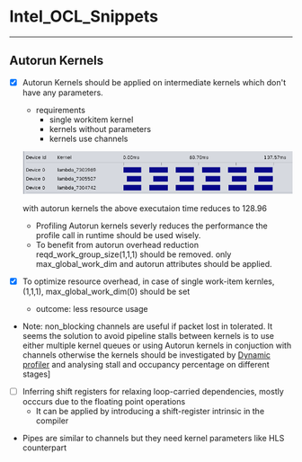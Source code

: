 # Intel_OCL_Snippets
***
## Autorun Kernels
- [x] Autorun Kernels should be applied on intermediate kernels which don't have any parameters.
  - requirements
    - single workitem kernel
    - kernels without parameters
    - kernels use channels
    
  ![With command queue](filter_chain.png "Filter chain")
  
   with autorun kernels the above executaion time reduces to 128.96
  - Profiling Autorun kernels severly reduces the performance the profile call in runtime should be used wisely.
  - To benefit from autorun overhead reduction reqd_work_group_size(1,1,1) should be removed. only max_global_work_dim and autorun attributes should be applied.
 
- [x] To optimize resource overhead, in case of single work-item kernles, (1,1,1), max_global_work_dim(0) should be set
  - outcome: less resource usage
* Note: non_blocking channels are useful if packet lost in tolerated.
It seems the solution to avoid pipeline stalls between kernels is to use either multiple kernel queues or using Autorun kernels in conjuction with channels otherwise the kernels should be investigated by [Dynamic profiler](https://www.intel.com/content/www/us/en/programmable/documentation/mwh1391807516407.html#vcg1470763338276) and analysing stall and occupancy percentage on different stages]
- [ ] Inferring shift registers for relaxing loop-carried dependencies, mostly occcurs due to the floating point operations
  - It can be applied by introducing a shift-register intrinsic in the compiler 
  
-  Pipes are similar to channels but they need kernel parameters like HLS counterpart
